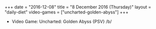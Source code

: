 +++
date = "2016-12-08"
title = "8 December 2016 (Thursday)"
layout = "daily-diet"
video-games = ["uncharted-golden-abyss"]
+++


* Video Game: Uncharted: Golden Abyss {PSV} /b/